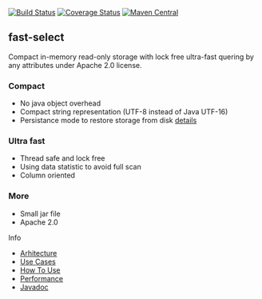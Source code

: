 [![Build Status](https://travis-ci.org/terma/fast-select.svg?branch=start)](https://travis-ci.org/terma/fast-select)
[![Coverage Status](https://coveralls.io/repos/github/terma/fast-select/badge.svg?branch=master)](https://coveralls.io/github/terma/fast-select?branch=master) [![Maven Central](https://maven-badges.herokuapp.com/maven-central/com.github.terma/fast-select/badge.svg)](https://maven-badges.herokuapp.com/maven-central/com.github.terma/fast-select/)

## fast-select

Compact in-memory read-only storage with lock free ultra-fast quering by any attributes under Apache 2.0 license.

### Compact

* No java object overhead
* Compact string representation (UTF-8 instead of Java UTF-16)
* Persistance mode to restore storage from disk [details](USECASES.md)

### Ultra fast

* Thread safe and lock free
* Using data statistic to avoid full scan
* Column oriented

### More

* Small jar file
* Apache 2.0

Info

* [Arhitecture](ARHI.md)
* [Use Cases](USECASES.md)
* [How To Use](HOWTOUSE.md)
* [Performance](PERF.md)
* [Javadoc](http://terma.github.io/fast-select/)

